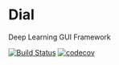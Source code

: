 # Dial
Deep Learning GUI Framework

[![Build Status](https://travis-ci.com/davafons/TFG.svg?token=fs4XBftACRVS4B1BAwY3&branch=master)](https://travis-ci.com/davafons/TFG)
[![codecov](https://codecov.io/gh/davafons/TFG/branch/master/graph/badge.svg)](https://codecov.io/gh/davafons/TFG)
